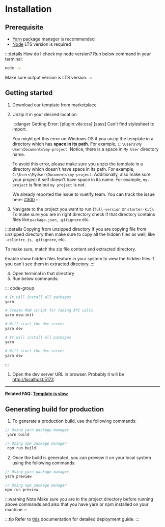 # Installation

## Prerequisite

- [Yarn](https://yarnpkg.com/) package manager is recommended
- [Node](https://nodejs.org/) LTS version is required

:::details How do I check my node version?
Run below command in your terminal:

```bash
node -v
```

Make sure output version is LTS version.
:::

## Getting started

1. Download our template from marketplace
2. Unzip it in your desired location

    :::danger Getting Error: [plugin:vite:css] [sass] Can't find stylesheet to import.

    You might get this error on Windows OS if you unzip the template in a directory which has **space in its path**. For example, `C:\Users\My User\Documents\my-project`. Notice, there is a space in `My User` directory name.

    To avoid this error, please make sure you unzip the template in a directory which doesn't have space in its path. For example, `C:\Users\MyUser\Documents\my-project`. Additionally, also make sure your project it self doesn't have space in its name. For example, `my-project` is fine but `my project` is not.

    We already reported the issue to vuetify team. You can track the issue here: [#300](https://github.com/vuetifyjs/vuetify-loader/issues/300)
    :::

3. Navigate to the project you want to run (`full-version` or `starter-kit`). To make sure you are in right directory check if that directory contains files like `package.json`, `.gitignore` etc.

:::details Copying from unzipped directory
If you are copying file from unzipped directory then make sure to copy all the hidden files as well, like `.eslintrc.js`, `.gitignore`, etc.

To make sure, match the zip file content and extracted directory.

Enable show hidden files feature in your system to view the hidden files if you can't see them in extracted directory.
:::

4. Open terminal in that directory
5. Run below commands:

::: code-group

```bash [Vue]
# It will install all packages
yarn

# Create MSW script for faking API calls
yarn msw:init

# Will start the dev server
yarn dev
```

```bash [Nuxt]
# It will install all packages
yarn

# Will start the dev server
yarn dev
```

:::

1. Open the dev server URL in browser. Probably it will be <http://localhost:5173>

---
**Related FAQ: [Template is slow](/faq/#template-is-slow)**

## Generating build for production

1. To generate a production build, use the following commands:

 ```ts
 // Using yarn package manager
  yarn build

// Using npm package manager
  npm run build
  ```

2. Once the build is generated, you can preview it on your local system using the following commands:

```ts
// Using yarn package manager
yarn preview

// Using npm package manager
npm run preview
```

:::warning Note
Make sure you are in the project directory before running above commands and also that you have yarn or npm installed on your machine
:::

:::tip
Refer to [this](https://vitejs.dev/guide/static-deploy.html) documentation for detailed deployment guide.
:::
